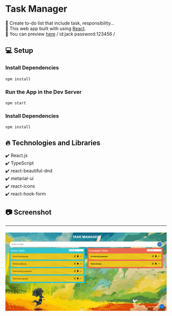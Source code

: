 # Task Manager

🔸 Create to-do list that include task, responsibility... <br>
🔸 This web app built with using [React](https://reactjs.org/). <br>
🔸 You can preview [here](https://taskmanager-six.vercel.app/) / id:jack password:123456 /

## 💻 Setup <br>

### Install Dependencies

```
npm install
```

### Run the App in the Dev Server

```
npm start
```

### Install Dependencies

```
npm install
```

## 🔥 Technologies and Libraries <br>

✔️ React.js <br>
✔️ TypeScript <br>
✔️ react-beautiful-dnd <br>
✔️ metarial-ui <br>
✔️ react-icons <br>
✔️ react-hook-form <br>

## 📷 Screenshot <hr>

<img src="./src/screenshot/taskmanager.png">
